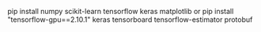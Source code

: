 
pip install numpy scikit-learn tensorflow keras matplotlib
or
pip install "tensorflow-gpu==2.10.1" keras tensorboard tensorflow-estimator protobuf
